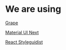 # We are using

[Grape](https://chatgrape.com)

[Material UI Next](https://github.com/callemall/material-ui/tree/next)

[React Styleguidist](https://github.com/styleguidist/react-styleguidist)
